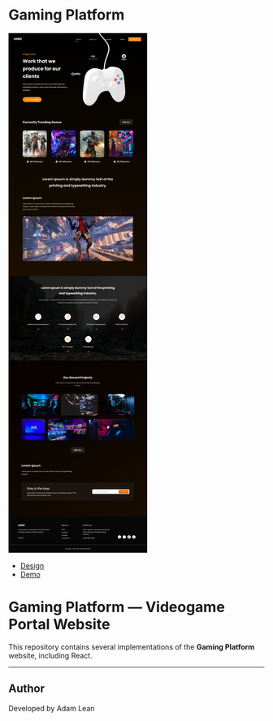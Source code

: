 # Gaming Platform

![Gaming Platform](screenshot.png)

- [Design](https://www.figma.com/design/oTn1jPS3r0KrnWPSVU4PUD/Gaming-Platform---Web-Design--Community-?node-id=1-4&t=l3WOeBCulwbBiSI7-1)
- [Demo](https://gameplatforn.netlify.app/)

# Gaming Platform — Videogame Portal Website

This repository contains several implementations of the **Gaming Platform** website, including React.

---

## Author

Developed by Adam Lean
